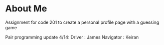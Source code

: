 # About Me
Assignment for code 201 to create a personal profile page with a guessing game

Pair programming update 4/14:
Driver : James
Navigator : Keiran
